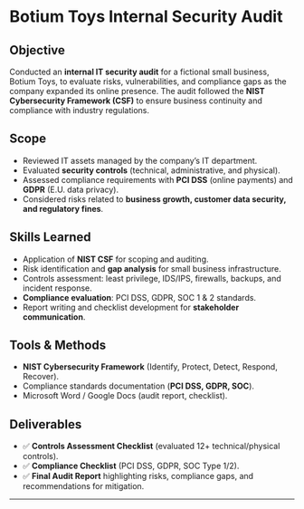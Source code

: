 # Botium Toys Internal Security Audit  

## Objective  
Conducted an **internal IT security audit** for a fictional small business, Botium Toys, to evaluate risks, vulnerabilities, and compliance gaps as the company expanded its online presence. The audit followed the **NIST Cybersecurity Framework (CSF)** to ensure business continuity and compliance with industry regulations.  

## Scope  
- Reviewed IT assets managed by the company’s IT department.  
- Evaluated **security controls** (technical, administrative, and physical).  
- Assessed compliance requirements with **PCI DSS** (online payments) and **GDPR** (E.U. data privacy).  
- Considered risks related to **business growth, customer data security, and regulatory fines**.  

## Skills Learned  
- Application of **NIST CSF** for scoping and auditing.  
- Risk identification and **gap analysis** for small business infrastructure.  
- Controls assessment: least privilege, IDS/IPS, firewalls, backups, and incident response.  
- **Compliance evaluation**: PCI DSS, GDPR, SOC 1 & 2 standards.  
- Report writing and checklist development for **stakeholder communication**.  

## Tools & Methods  
- **NIST Cybersecurity Framework** (Identify, Protect, Detect, Respond, Recover).  
- Compliance standards documentation (**PCI DSS, GDPR, SOC**).  
- Microsoft Word / Google Docs (audit report, checklist).  

## Deliverables  
- ✅ **Controls Assessment Checklist** (evaluated 12+ technical/physical controls).  
- ✅ **Compliance Checklist** (PCI DSS, GDPR, SOC Type 1/2).  
- ✅ **Final Audit Report** highlighting risks, compliance gaps, and recommendations for mitigation.  

---

